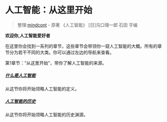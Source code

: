 # 人工智能：从这里开始

> 整理:[mindcont](https://github.com/mindcont) - 原著 《人工智能》 [日]沟口理一郎 石田 亨编

**欢迎你,人工智能爱好者**

在这里你会找到一系列的章节，这些章节会带领你一窥人工智能的大概。所有的章节分为若干不同的大类。你可以通过左边的导航来查看。

第1章节：“从这里开始”，带你了解人工智能的来源。
##### [什么是人工智能](./人工智能的历史.html)
从这节你将开始领略人工智能的定义。

##### [人工智能的历史](./人工智能的历史.html)
从这节你将开始领略人工智能的历史渊源。